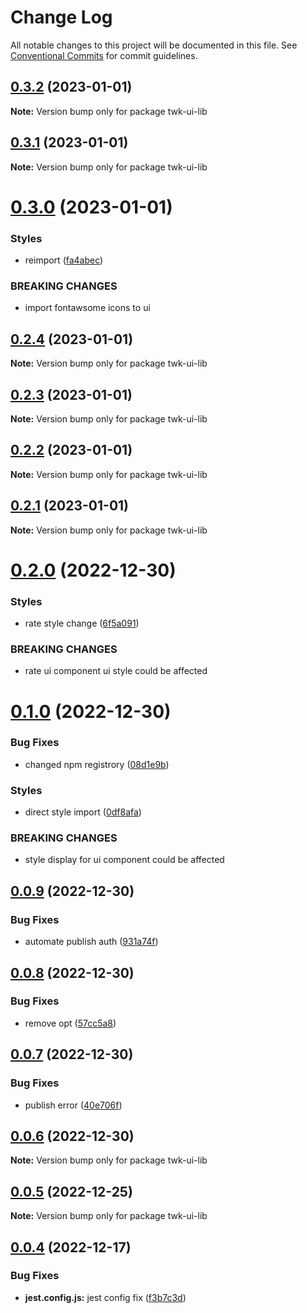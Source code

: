 # Change Log

All notable changes to this project will be documented in this file.
See [Conventional Commits](https://conventionalcommits.org) for commit guidelines.

## [0.3.2](https://github.com/twk-online-shopping-platform/twk-ui-library/compare/v0.3.1...v0.3.2) (2023-01-01)

**Note:** Version bump only for package twk-ui-lib

## [0.3.1](https://github.com/twk-online-shopping-platform/twk-ui-library/compare/v0.3.0...v0.3.1) (2023-01-01)

**Note:** Version bump only for package twk-ui-lib

# [0.3.0](https://github.com/twk-online-shopping-platform/twk-ui-library/compare/v0.2.4...v0.3.0) (2023-01-01)

### Styles

- reimport ([fa4abec](https://github.com/twk-online-shopping-platform/twk-ui-library/commit/fa4abecad459662eed4bab5c5fffba0dd8a07f46))

### BREAKING CHANGES

- import fontawsome icons to ui

## [0.2.4](https://github.com/twk-online-shopping-platform/twk-ui-library/compare/v0.2.3...v0.2.4) (2023-01-01)

**Note:** Version bump only for package twk-ui-lib

## [0.2.3](https://github.com/twk-online-shopping-platform/twk-ui-library/compare/v0.2.2...v0.2.3) (2023-01-01)

**Note:** Version bump only for package twk-ui-lib

## [0.2.2](https://github.com/twk-online-shopping-platform/twk-ui-library/compare/v0.2.1...v0.2.2) (2023-01-01)

**Note:** Version bump only for package twk-ui-lib

## [0.2.1](https://github.com/twk-online-shopping-platform/twk-ui-library/compare/v0.2.0...v0.2.1) (2023-01-01)

**Note:** Version bump only for package twk-ui-lib

# [0.2.0](https://github.com/twk-online-shopping-platform/twk-ui-library/compare/v0.1.0...v0.2.0) (2022-12-30)

### Styles

- rate style change ([6f5a091](https://github.com/twk-online-shopping-platform/twk-ui-library/commit/6f5a091e4a1a3c45b3e03a77b07c6c3842343046))

### BREAKING CHANGES

- rate ui component ui style could be affected

# [0.1.0](https://github.com/twk-online-shopping-platform/twk-ui-library/compare/v0.0.9...v0.1.0) (2022-12-30)

### Bug Fixes

- changed npm registrory ([08d1e9b](https://github.com/twk-online-shopping-platform/twk-ui-library/commit/08d1e9bfa591e575a12eb93d22753dd3568a2f00))

### Styles

- direct style import ([0df8afa](https://github.com/twk-online-shopping-platform/twk-ui-library/commit/0df8afa522677d2294c88bf0aaf94dd9556fe5e7))

### BREAKING CHANGES

- style display for ui component could be affected

## [0.0.9](https://github.com/twk-online-shopping-platform/twk-ui-library/compare/v0.0.8...v0.0.9) (2022-12-30)

### Bug Fixes

- automate publish auth ([931a74f](https://github.com/twk-online-shopping-platform/twk-ui-library/commit/931a74fde28de151dbbe50c1258048fa803069e1))

## [0.0.8](https://github.com/twk-online-shopping-platform/twk-ui-library/compare/v0.0.7...v0.0.8) (2022-12-30)

### Bug Fixes

- remove opt ([57cc5a8](https://github.com/twk-online-shopping-platform/twk-ui-library/commit/57cc5a82de018a91a9408cb07cf4a5d095e8423a))

## [0.0.7](https://github.com/twk-online-shopping-platform/twk-ui-library/compare/v0.0.1...v0.0.7) (2022-12-30)

### Bug Fixes

- publish error ([40e706f](https://github.com/twk-online-shopping-platform/twk-ui-library/commit/40e706f1f51913620c432f5c1a0bc2351cabb4a9))

## [0.0.6](https://github.com/twk-online-shopping-platform/twk-ui-library/compare/v0.0.1...v0.0.6) (2022-12-30)

**Note:** Version bump only for package twk-ui-lib

## [0.0.5](https://github.com/twk-online-shopping-platform/twk-ui-library/compare/v0.0.1...v0.0.5) (2022-12-25)

**Note:** Version bump only for package twk-ui-lib

## [0.0.4](https://github.com/twk-online-shopping-platform/twk-ui-library/compare/v0.0.3...v0.0.4) (2022-12-17)

### Bug Fixes

- **jest.config.js:** jest config fix ([f3b7c3d](https://github.com/twk-online-shopping-platform/twk-ui-library/commit/f3b7c3dfcffcf9530083ac4ec18237b6b04ae7c3))

